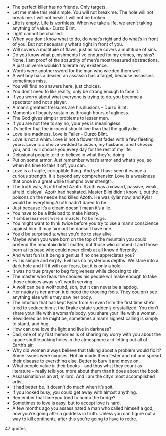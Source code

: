  - The perfect killer has no friends. Only targets.
 - Let me make this real simple. You will not break me. The hole will not break me. I will not break. I will not be broken.
 - Life is empty. Life is worthless. When we take a life, we aren’t taking anything of value.- Durzo Blint.
 - Light cannot be chained.
 - When you don’t know what to do, do what’s right and do what’s in front of you. But not necessarily what’s right in front of you.
 - Will covers a multitude of flaws, just as love covers a multitude of sins.
 - Do you know what punishments I’ve endured for my crimes, my sins? None. I am proof of the absurdity of men’s most treasured abstractions. A just universe wouldn’t tolerate my existence.
 - Words were another sword for the man who wielded them well.
 - A wet boy has a deader, an assassin has a target, because assassins sometimes miss.
 - You will find no answers here, just choices.
 - You don’t need to like reality, only be strong enough to face it.
 - If you worry about what everyone is trying to do, you become a spectator and not a player.
 - A man’s greatest treasures are his illusions – Durzo Blint.
 - Moments of beauty sustain us through hours of ugliness.
 - The God gives simpler problems to lesser men.
 - If you are not free to say no, your yes is meaningless.
 - It’s better that the innocent should live than that the guilty die.
 - Love is a madness. Love is Failer – Durzo Blint.
 - Love is not a whim. Love is not a flower that fades with a few fleeting years. Love is a choice wedded to action, my husband, and I choose you, and I will choose you every day for the rest of my life.
 - Delusional people tend to believe in what they’re doing.
 - Put on some armor. Just remember what’s armor and what’s you, so when it’s time to take it off, you can.
 - Love is a fragile, corruptible thing. And yet I have seen it evince a curious strength. It is beyond any comprehension Love is a weakness that once in a great while triumphs over strength.
 - The truth was, Azoth hated Azoth. Azoth was a coward, passive, weak, afraid, disloyal. Azoth had hesitated. Master Blint didn’t know it, but the poisons on the needle had killed Azoth. He was Kylar now, and Kylar would be everything Azoth hadn’t dared to be.
 - Just because it’s a dream doesn’t mean it’s a lie.
 - You have to be a little bad to make history.
 - If embarrassment were a muscle, I’d be huge.
 - You might want to think twice before you try to use a man’s conscience against him. It may turn out he doesn’t have one.
 - You’d be surprised at what you’d do to stay alive.
 - Maybe when you were born on the top of the mountain you could pretend the mountain didn’t matter, but those who climbed it and those born at its base who could never climb at all knew differently.
 - And what fun is it being a genius if no one appreciates you?
 - Evil is simple and empty. Evil has no mysterious depths. We stare into a dark hole and fill it with our fears, but it is only a hole.
 - It was no true prayer to beg forgiveness while choosing to sin.
 - The master who fears the choices his people will make enough to take those choices away isn’t worth serving.
 - A wolf can be a wolfhound, son, but it can never be a lapdog.
 - Her nudity is her armor. It blinded the drooling fools. They couldn’t see anything else while they saw her body.
 - The intuition that had kept Kylar from Vi even from the first time she’d tried to seduce him at the Drake estate suddenly crystallized: You don’t share your life with a woman’s body, you share your life with a woman.
 - Bewildered as he might be, sometimes a man’s highest calling is simply to stand, and hug.
 - How can one love the light and live in darkness?
 - Dad, one of my first memories is of sharing my worry with you about the space shuttle poking holes in the atmosphere and letting out all of Earth’s air.
 - Why did women always believe that talking about a problem would fix it? Some issues were corpses. Hot air made them fester and rot and spread their disease to everything else. Better to bury it and move on.
 - What people value in their books – and thus what they count as literature – really tells you more about them than it does about the book.
 - Assassination is an art, milord. And I am the city’s most accomplished artist.
 - It had better be. It doesn’t do much when it’s soft.
 - If you looked busy, you could get away with almost anything.
 - Remember that time you tried to hump the bridge?
 - Sometimes to love is easy, but to accept love is hard.
 - A few months ago you assassinated a man who called himself a god; now you’re going after a goddess in truth. Unless you can figure out a way to kill continents, after this you’re going to have to retire.

47 quotes